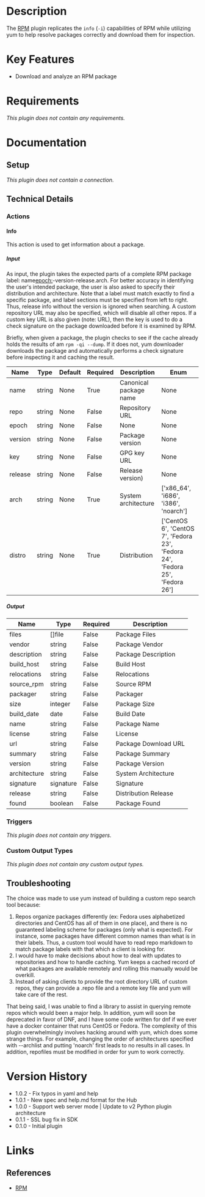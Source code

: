 # Description

The [RPM](http://rpm.org/) plugin replicates the `info` (`-i`) capabilities of RPM while utilizing yum to help resolve packages correctly and download them for inspection.

# Key Features

* Download and analyze an RPM package

# Requirements

_This plugin does not contain any requirements._

# Documentation

## Setup

_This plugin does not contain a connection._

## Technical Details

### Actions

#### Info

This action is used to get information about a package.

##### Input

As input, the plugin takes the expected parts of a complete RPM package label: name<epoch:>-version-release.arch.
For better accuracy in identifying the user's intended package, the user is also asked to specify their distribution and architecture.
Note that a label must match exactly to find a specific package, and label sections must be specified from left to right.
Thus, release info without the version is ignored when searching. A custom repository URL may also be specified, which will disable all other repos.
If a custom key URL is also given (note: URL), then the key is used to do a check signature on the package downloaded before it is examined by RPM.

Briefly, when given a package, the plugin checks to see if the cache already holds the results of am `rpm -qi --dump`.
If it does not, yum downloader downloads the package and automatically performs a check signature before inspecting it and caching the result.

|Name|Type|Default|Required|Description|Enum|
|----|----|-------|--------|-----------|----|
|name|string|None|True|Canonical package name|None|
|repo|string|None|False|Repository URL|None|
|epoch|string|None|False|None|None|
|version|string|None|False|Package version|None|
|key|string|None|False|GPG key URL|None|
|release|string|None|False|Release version)|None|
|arch|string|None|True|System architecture|['x86_64', 'i686', 'i386', 'noarch']|
|distro|string|None|True|Distribution|['CentOS 6', 'CentOS 7', 'Fedora 23', 'Fedora 24', 'Fedora 25', 'Fedora 26']|

##### Output

|Name|Type|Required|Description|
|----|----|--------|-----------|
|files|[]file|False|Package Files|
|vendor|string|False|Package Vendor|
|description|string|False|Package Description|
|build_host|string|False|Build Host|
|relocations|string|False|Relocations|
|source_rpm|string|False|Source RPM|
|packager|string|False|Packager|
|size|integer|False|Package Size|
|build_date|date|False|Build Date|
|name|string|False|Package Name|
|license|string|False|License|
|url|string|False|Package Download URL|
|summary|string|False|Package Summary|
|version|string|False|Package Version|
|architecture|string|False|System Architecture|
|signature|signature|False|Signature|
|release|string|False|Distribution Release|
|found|boolean|False|Package Found|

### Triggers

_This plugin does not contain any triggers._

### Custom Output Types

_This plugin does not contain any custom output types._

## Troubleshooting

The choice was made to use yum instead of building a custom repo search tool because:

1. Repos organize packages differently (ex: Fedora uses alphabetized directories and CentOS has all of them in one place), and there is no guaranteed labeling scheme for packages (only what is expected). For instance, some packages have different common names than what is in their labels. Thus, a custom tool would have to read repo markdown to match package labels with that which a client is looking for.
2. I would have to make decisions about how to deal with updates to repositories and how to handle caching. Yum keeps a cached record of what packages are available remotely and rolling this manually would be overkill.
3. Instead of asking clients to provide the root directory URL of custom repos, they can provide a .repo file and a remote key file and yum will take care of the rest.

That being said, I was unable to find a library to assist in querying remote repos which would been a major help. In addition, yum will soon be deprecated in favor of DNF, and I have some code written for dnf if we ever have a docker container that runs CentOS or Fedora.
The complexity of this plugin overwhelmingly involves hacking around with yum, which does some strange things. For example, changing the order of architectures specified with --archlist and putting 'noarch' first leads to no results in all cases. In addition, repofiles must be modified in order for yum to work correctly.

# Version History

* 1.0.2 - Fix typos in yaml and help
* 1.0.1 - New spec and help.md format for the Hub
* 1.0.0 - Support web server mode | Update to v2 Python plugin architecture
* 0.1.1 - SSL bug fix in SDK
* 0.1.0 - Initial plugin

# Links

## References

* [RPM](http://rpm.org/)
